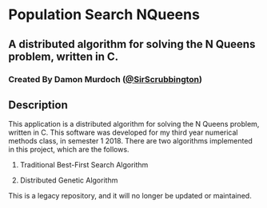 # Population Search NQueens
## A distributed algorithm for solving the N Queens problem, written in C.
### Created By Damon Murdoch ([@SirScrubbington](https://twitter.com/SirScrubbington))

## Description
This application is a distributed algorithm for solving the N Queens problem, 
written in C. This software was developed for my third year numerical methods
class, in semester 1 2018. There are two algorithms implemented in this project,
which are the follows.

1. Traditional Best-First Search Algorithm

2. Distributed Genetic Algorithm

This is a legacy repository, and it will no longer  be updated or maintained.